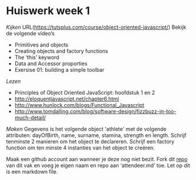 # Huiswerk week 1

*Kijken*
URL(https://tutsplus.com/course/object-oriented-javascript/)
Bekijk de volgende video’s
- Primitives and objects
- Creating objects and factory functions
- The ‘this’ keyword
- Data and Accessor proporties
- Exersise 01: building a simple toolbar

*Lezen*
- Principles of Object Oriented JavaScript: hoofdstuk 1 en 2
- http://eloquentjavascript.net/chapter6.html
- http://www.hunlock.com/blogs/Functional_Javascript
- http://www.tomdalling.com/blog/software-design/fizzbuzz-in-too-much-detail/

*Maken*
Gegevens is het volgende object 'athlete' met de volgende attributen: dayOfBirth, name, surname, stamina, strength en length.
Schrijf tenminste 2 manieren om het object te declareren.
Schrijf een factory function om ten minste 4 instanties van het object te creëren.

Maak een github account aan wanneer je deze nog niet bezit. Fork dit [repo](https://github.com/rimmertzelle/professional-javascript-fed01) van dit vak en voeg je eigen naam en repo aan ‘attendeer.md’ toe. Let op dit is een markdown file.